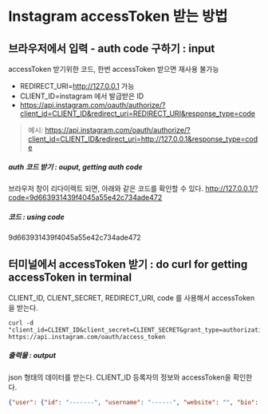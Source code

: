 # Instagram accessToken 받는 방법
## 브라우저에서 입력 - auth code 구하기 : input
accessToken 받기위한 코드, 한번 accessToken 받으면 재사용 불가능
- REDIRECT_URI=http://127.0.0.1 가능
- CLIENT_ID=instagram 에서 발급받은 ID
- https://api.instagram.com/oauth/authorize/?client_id=CLIENT_ID&redirect_uri=REDIRECT_URI&response_type=code
> 예시: https://api.instagram.com/oauth/authorize/?client_id=CLIENT_ID&redirect_uri=http://127.0.0.1&response_type=code

##### auth 코드 받기 : ouput, getting auth code
브라우저 창이 리다이렉트 되면, 아래와 같은 코드를 확인할 수 있다.
http://127.0.0.1/?code=9d663931439f4045a55e42c734ade472

##### 코드 : using code
9d663931439f4045a55e42c734ade472

## 터미널에서 accessToken 받기 : do curl for getting accessToken in terminal
CLIENT_ID, CLIENT_SECRET, REDIRECT_URI, code 를 사용해서 accessToken 을 받는다.
```terminal
curl -d "client_id=CLIENT_ID&client_secret=CLIENT_SECRET&grant_type=authorization_code&redirect_uri=http://127.0.0.1&code=9d663931439f4045a55e42c734ade472" https://api.instagram.com/oauth/access_token
```
##### 출력물 : output
json 형태의 데이터를 받는다. CLIENT_ID 등록자의 정보와 accessToken을 확인한다.
```json
{"user": {"id": "-------", "username": "------", "website": "", "bio": "", "profile_picture": "https://ig-s-a-a.akamaihd.net/hphotos-ak-xat1/t51.2885-19/11906329_960233084022564_1448528159_a.jpg", "full_name": "-------"}, "access_token": "----------------------"}
```
